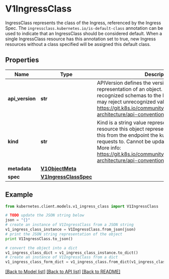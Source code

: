 # V1IngressClass

IngressClass represents the class of the Ingress, referenced by the Ingress Spec. The `ingressclass.kubernetes.io/is-default-class` annotation can be used to indicate that an IngressClass should be considered default. When a single IngressClass resource has this annotation set to true, new Ingress resources without a class specified will be assigned this default class.

## Properties
Name | Type | Description | Notes
------------ | ------------- | ------------- | -------------
**api_version** | **str** | APIVersion defines the versioned schema of this representation of an object. Servers should convert recognized schemas to the latest internal value, and may reject unrecognized values. More info: https://git.k8s.io/community/contributors/devel/sig-architecture/api-conventions.md#resources | [optional] 
**kind** | **str** | Kind is a string value representing the REST resource this object represents. Servers may infer this from the endpoint the kubernetes.client submits requests to. Cannot be updated. In CamelCase. More info: https://git.k8s.io/community/contributors/devel/sig-architecture/api-conventions.md#types-kinds | [optional] 
**metadata** | [**V1ObjectMeta**](V1ObjectMeta.md) |  | [optional] 
**spec** | [**V1IngressClassSpec**](V1IngressClassSpec.md) |  | [optional] 

## Example

```python
from kubernetes.client.models.v1_ingress_class import V1IngressClass

# TODO update the JSON string below
json = "{}"
# create an instance of V1IngressClass from a JSON string
v1_ingress_class_instance = V1IngressClass.from_json(json)
# print the JSON string representation of the object
print V1IngressClass.to_json()

# convert the object into a dict
v1_ingress_class_dict = v1_ingress_class_instance.to_dict()
# create an instance of V1IngressClass from a dict
v1_ingress_class_form_dict = v1_ingress_class.from_dict(v1_ingress_class_dict)
```
[[Back to Model list]](../README.md#documentation-for-models) [[Back to API list]](../README.md#documentation-for-api-endpoints) [[Back to README]](../README.md)


